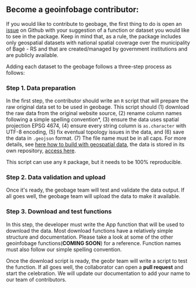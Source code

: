 ## Become a geoinfobage contributor:

If you would like to contribute to geobage, the first thing to do is open an [issue](https://github.com/GeoInformacao/geoinfobage/issues) on Github with your suggestion of a function or dataset you would like to see in the package. Keep in mind that, as a rule, the package includes only geospatial datasets with national spatial coverage over the municipality of Bagé - RS and that are created/managed by government institutions and are publicly available.

Adding each dataset to the geobage follows a three-step process as follows:

### Step 1. Data preparation

In the first step, the contributor should write an `R` script that will prepare the raw original data set to be used in geobage. This script should (1) download the raw data from the original website source, (2) rename column names following a simple spelling convention*, (3) ensure the data uses spatial projection EPSG 4674, (4) ensure every string column is `as.character` with UTF-8 encoding, (5) fix eventual topology issues in the data, and (6) save the data in `.geojson` format. (7) The file name must be in all caps. For more details, see [here how to build with geospatial data](https://github.com/GeoInformacao/filesGeoJSONgeobage/blob/main/CONTRIBUTING.md), the data is stored in its own repository, [access here](https://github.com/GeoInformacao/filesGeoJSONgeobage).

This script can use any `R` package, but it needs to be 100% reproducible.

### Step 2. Data validation and upload

Once it's ready, the geobage team will test and validate the data output. If all goes well, the geobage team will upload the data to make it available.

### Step 3. Download and test functions
In this step, the developer must write the App function that will be used to download the data. Most download functions have a relatively simple structure and documentation. Please take a look at some of the other geoinfobage functions(**COMING SOON**) for a reference. Function names must also follow our simple spelling convention.

Once the download script is ready, the geobr team will write a script to test the function. If all goes well, the collaborator can open a **pull request** and start the celebration. We will update our documentation to add your name to our team of contributors.
